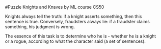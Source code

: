 #Puzzle Knights and Knaves by ML course CS50

Knights always tell the truth: if a knight asserts something, then this sentence is true. Conversely, fraudsters always lie: if a fraudster claims something, his judgment is wrong.

The essence of this task is to determine who he is - whether he is a knight or a rogue, according to what the character said (a set of sentences).

